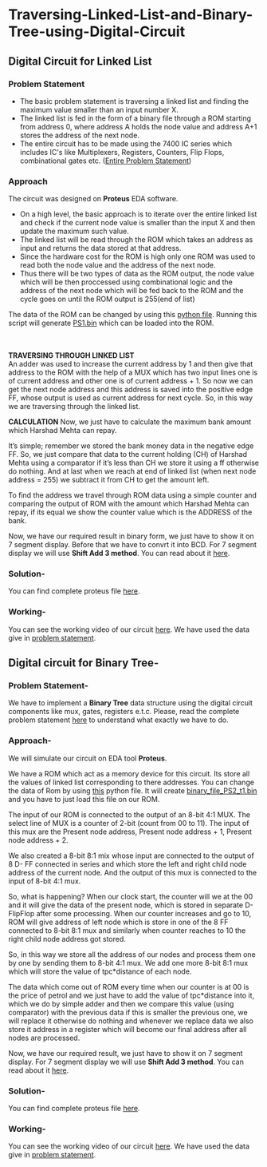 # Traversing-Linked-List-and-Binary-Tree-using-Digital-Circuit
## Digital Circuit for Linked List
### Problem Statement
- The basic problem statement is traversing a linked list and finding the maximum value smaller than an input number X.  
- The linked list is fed in the form of a binary file through a ROM starting from address 0, where address A holds the node value and address A+1 stores the address of the next node.  
- The entire circuit has to be made using the 7400 IC series which includes IC's like Multiplexers, Registers, Counters, Flip Flops, combinational gates etc. ([Entire Problem Statement](https://github.com/san2130/Digisim21/blob/main/Digisim'21_PS1.pdf))

### Approach
The circuit was designed on **Proteus** EDA software.

- On a high level, the basic approach is to iterate over the entire linked list and check if the current node value is smaller than the input X and then update the maximum such value.  
- The linked list will be read through the ROM which takes an address as input and returns the data stored at that address.  
- Since the hardware cost for the ROM is high only one ROM was used to read both the node value and the address of the next node.  
- Thus there will be two types of data as the ROM output, the node value which will be then proccessed using combinational logic and the address of the next node which will be fed back to the ROM and the cycle goes on until the ROM output is 255(end of list)  

The data of the ROM can be changed by using this [python file](https://github.com/san2130/Digisim21/blob/main/create_bin_file.py). 
Running this script will generate [PS1.bin](https://github.com/san2130/Digisim21/blob/main/PS1.bin) which can be loaded into the ROM.  
<br>
<br>

**TRAVERSING THROUGH LINKED LIST**  
An adder was used to increase the current address by 1 and then give that address to the
ROM with the help of a MUX which has two input lines one is of current address and other
one is of current address + 1. So now we can get the next node address and this address is
saved into the positive edge FF, whose output is used as current address for next cycle. So,
in this way we are traversing through the linked list.

**CALCULATION**
Now, we just have to calculate the maximum bank amount which Harshad Mehta can repay.

It’s simple; remember we stored the bank money data in the negative edge FF. So, we just
compare that data to the current holding (CH) of Harshad Mehta using a comparator if it’s
less than CH we store it using a ff otherwise do nothing. And at last when we reach at end
of linked list (when next node address = 255) we subtract it from CH to get the amount left.

To find the address we travel through ROM data using a simple counter and comparing the
output of ROM with the amount which Harshad Mehta can repay, if its equal we show the
counter value which is the ADDRESS of the bank.

Now, we have our required result in binary form, we just have to show it on 7 segment display. Before that we have to convrt it into BCD.
For 7 segment display we will use **Shift Add 3 method**. You can read about it [here](https://github.com/ujjawalece/Implementation-of-Linked-List-and-Binary-Tree-using-Digital-Circuit/blob/main/Binary2BCD.pdf).
### Solution-
You can find complete proteus file [here](https://github.com/ujjawalece/Implementation-of-Linked-List-and-Binary-Tree-using-Digital-Circuit/blob/main/ps1.DSN).
### Working-
You can see the working video of our circuit [here](https://drive.google.com/file/d/1smdCNSce_toEbJcSIwCuEU5kZWQFbrIi/view?usp=sharing).
We have used the data give in [problem statement](https://github.com/ujjawalece/Implementation-of-Linked-List-and-Binary-Tree-using-Digital-Circuit/blob/main/Digisim'21_PS1.pdf).


## Digital circuit for Binary Tree-
### Problem Statement-
We have to implement a **Binary Tree** data structure using the digital circuit components like mux, gates, registers e.t.c.
Please, read the complete problem statement [here](https://github.com/ujjawalece/Implementation-of-Linked-List-and-Binary-Tree-using-Digital-Circuit/blob/main/Digisim'21_PS2.pdf) to understand what exactly we have to do.
### Approach-
We will simulate our circuit on EDA tool **Proteus**.

We have a ROM which act as a memory device for this circuit. Its store all the values of linked list corresponding to there addresses. You can change the data of Rom by using [this](https://github.com/ujjawalece/Implementation-of-Linked-List-and-Binary-Tree-using-Digital-Circuit/blob/main/python%20image%20file.py) python file. It will create [binary_file_PS2_t1.bin](https://github.com/ujjawalece/Implementation-of-Linked-List-and-Binary-Tree-using-Digital-Circuit/blob/main/binary_file_PS2_t1.bin) and you have to just load this file on our ROM.

The input of our ROM is connected to the output of an 8-bit 4:1 MUX. The select
line of MUX is a counter of 2-bit (count from 00 to 11). The input of this mux are
the Present node address, Present node address + 1, Present node address +
2.

We also created a 8-bit 8:1 mix whose input are connected to the output of 8 D-
FF connected in series and which store the left and right child node address of
the current node. And the output of this mux is connected to the input of 8-bit 4:1
mux.

So, what is happening? When our clock start, the counter will we at the 00 and it
will give the data of the present node, which is stored in separate D-FlipFlop
after some processing. When our counter increases and go to 10, ROM will give
address of left node which is store in one of the 8 FF connected to 8-bit 8:1 mux
and similarly when counter reaches to 10 the right child node address got
stored.

So, in this way we store all the address of our nodes and process them one by
one by sending them to 8-bit 4:1 mux.
We add one more 8-bit 8:1 mux which will store the value of tpc*distance of
each node.

The data which come out of ROM every time when our counter is at 00 is the
price of petrol and we just have to add the value of tpc*distance into it, which we
do by simple adder and then we compare this value (using comparator) with the
previous data if this is smaller the previous one, we will replace it otherwise do
nothing and whenever we replace data we also store it address in a register
which will become our final address after all nodes are processed.

Now, we have our required result, we just have to show it on 7 segment display.
For 7 segment display we will use **Shift Add 3 method**. You can read about it [here](https://github.com/ujjawalece/Implementation-of-Linked-List-and-Binary-Tree-using-Digital-Circuit/blob/main/Binary2BCD.pdf).
### Solution-
You can find complete proteus file [here](https://github.com/ujjawalece/Implementation-of-Linked-List-and-Binary-Tree-using-Digital-Circuit/blob/main/ps2.DSN).
### Working-
You can see the working video of our circuit [here](https://drive.google.com/file/d/1-Hjrgi0n4gRep6W1q02odHNMzv3j3KjB/view?usp=sharing).
We have used the data give in [problem statement](https://github.com/ujjawalece/Implementation-of-Linked-List-and-Binary-Tree-using-Digital-Circuit/blob/main/Digisim'21_PS2.pdf).
